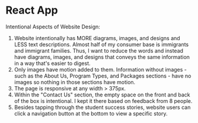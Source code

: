 # React App
Intentional Aspects of Website Design:
1. Website intentionally has MORE diagrams, images, and designs and LESS text descriptions. Almost half of my consumer base is immigrants and immigrant families. Thus, I want to reduce the words and instead have diagrams, images, and designs that conveys the same information in a way that's easier to digest.
2. Only images have motion added to them. Information without images - such as the About Us, Program Types, and Packages sections - have no images so nothing in those sections have motion.
3. The page is responsive at any width > 375px.
4. Within the "Contact Us" section, the empty space on the front and back of the box is intentional. I kept it there based on feedback from 8 people.
5. Besides tapping through the student success stories, website users can click a navigation button at the bottom to view a specific story.